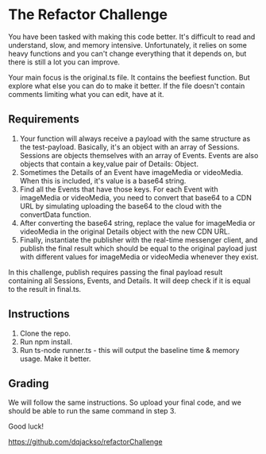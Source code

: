 # The Refactor Challenge

You have been tasked with making this code better. It's difficult to read and understand, slow, and memory intensive. Unfortunately, it relies on some heavy functions and you can't change everything that it depends on, but there is still a lot you can improve.

Your main focus is the original.ts file. It contains the beefiest function. But explore what else you can do to make it better. If the file doesn't contain comments limiting what you can edit, have at it. 

## Requirements
1. Your function will always receive a payload with the same structure as the test-payload. Basically, it's an object with an array of Sessions. Sessions are objects themselves with an array of Events. Events are also objects that contain a key,value pair of Details: Object.
2. Sometimes the Details of an Event have imageMedia or videoMedia. When this is included, it's value is a base64 string.
3. Find all the Events that have those keys. For each Event with imageMedia or videoMedia, you need to convert that base64 to a CDN URL by simulating uploading the base64 to the cloud with the convertData function.
4. After converting the base64 string, replace the value for imageMedia or videoMedia in the original Details object with the new CDN URL.
5. Finally, instantiate the publisher with the real-time messenger client, and publish the final result which should be equal to the original payload just with different values for imageMedia or videoMedia whenever they exist. 

In this challenge, publish requires passing the final payload result containing all Sessions, Events, and Details. It will deep check if it is equal to the result in final.ts.

## Instructions
1. Clone the repo.
2. Run npm install.
3. Run ts-node runner.ts - this will output the baseline time & memory usage. Make it better.

## Grading
We will follow the same instructions. So upload your final code, and we should be able to run the same command in step 3. 

Good luck!


https://github.com/dqjackso/refactorChallenge
